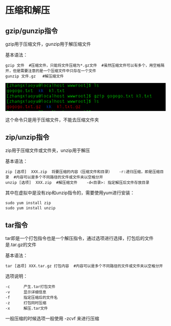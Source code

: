 # 压缩和解压

## gzip/gunzip指令

gzip用于压缩文件，gunzip用于解压缩文件

基本语法：

```
gzip 文件  #压缩文件，只能将文件压缩为*.gz文件  #虽然压缩文件可以有多个，用空格隔开，但是需要注意的是一个压缩文件中只存在一个文件
gunzip 文件.gz   #解压缩文件
```

![](../img/Snipaste_2023-08-02_11-47-54.png)

这个命令只是用于压缩文件，不能去压缩文件夹

## zip/unzip指令

zip用于压缩文件或文件夹，unzip用于解压

基本语法：

```
zip [选项]  XXX.zip  将要压缩的内容（压缩文件和目录）   -r:递归压缩，即是压缩目录  #内容可以是多个不同路径的文件或文件夹以空格分开
unzip [选项]  XXX.zip  #解压缩文件    -d<目录>: 指定解压后文件存放目录
```

其中在虚拟中是没有zip和unzip指令的，需要使用yum进行安装：

```
sudo yum install zip
sudo yum install unzip
```

## tar指令

tar即是一个打包指令也是一个解压指令，通过选项进行选择，打包后的文件是.tar.gz的文件

基本语法：

```
tar [选项] XXX.tar.gz 打包内容  #内容可以是多个不同路径的文件或文件夹以空格分开
```

选项说明：

```
-c		产生.tar打包文件
-v		显示详细信息
-f		指定压缩后的文件名
-z		打包同时压缩
-x		解压.tar文件
```

一般压缩的时候选项一般使用 -zcvf 来进行压缩